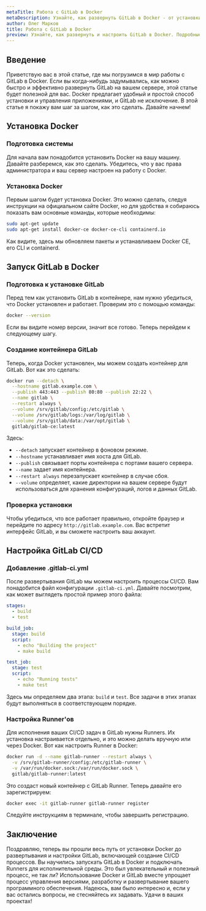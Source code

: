 ```yaml
---
metaTitle: Работа с GitLab в Docker
metaDescription: Узнайте, как развернуть GitLab в Docker - от установки Docker до настройки GitLab CI-CD. Подробные шаги и примеры помогут вам легко освоить процесс
author: Олег Марков
title: Работа с GitLab в Docker
preview: Узнайте, как развернуть и настроить GitLab в Docker. Подробные инструкции, чтобы вы могли быстро начать использовать все возможности GitLab
---
```


## Введение

Приветствую вас в этой статье, где мы погрузимся в мир работы с GitLab в Docker. Если вы когда-нибудь задумывались, как можно быстро и эффективно развернуть GitLab на вашем сервере, этой статье будет полезной для вас. Docker предлагает удобный и простой способ установки и управления приложениями, и GitLab не исключение. В этой статье я покажу вам шаг за шагом, как это сделать. Давайте начнем!

## Установка Docker

### Подготовка системы

Для начала вам понадобится установить Docker на вашу машину. Давайте разберемся, как это сделать. Убедитесь, что у вас права администратора и ваш сервер настроен на работу с Docker.

### Установка Docker

Первым шагом будет установка Docker. Это можно сделать, следуя инструкции на официальном сайте Docker, но для удобства я собираюсь показать вам основные команды, которые необходимы:

```bash
sudo apt-get update
sudo apt-get install docker-ce docker-ce-cli containerd.io
```

Как видите, здесь мы обновляем пакеты и устанавливаем Docker CE, его CLI и containerd.

## Запуск GitLab в Docker

### Подготовка к установке GitLab

Перед тем как установить GitLab в контейнере, нам нужно убедиться, что Docker установлен и работает. Проверим это с помощью команды:

```bash
docker --version
```

Если вы видите номер версии, значит все готово. Теперь перейдем к следующему шагу.

### Создание контейнера GitLab

Теперь, когда Docker установлен, мы можем создать контейнер для GitLab. Вот как это сделать:

```bash
docker run --detach \
  --hostname gitlab.example.com \
  --publish 443:443 --publish 80:80 --publish 22:22 \
  --name gitlab \
  --restart always \
  --volume /srv/gitlab/config:/etc/gitlab \
  --volume /srv/gitlab/logs:/var/log/gitlab \
  --volume /srv/gitlab/data:/var/opt/gitlab \
  gitlab/gitlab-ce:latest
```

Здесь:

- `--detach` запускает контейнер в фоновом режиме.
- `--hostname` устанавливает имя хоста для GitLab.
- `--publish` связывает порты контейнера с портами вашего сервера.
- `--name` задает имя контейнера.
- `--restart always` перезапускает контейнер в случае сбоя.
- `--volume` определяет, какие директории на вашем сервере будут использоваться для хранения конфигураций, логов и данных GitLab.

### Проверка установки

Чтобы убедиться, что все работает правильно, откройте браузер и перейдите по адресу `http://gitlab.example.com`. Вас встретит интерфейс GitLab, и вы сможете настроить ваш аккаунт.

## Настройка GitLab CI/CD

### Добавление .gitlab-ci.yml

После развертывания GitLab мы можем настроить процессы CI/CD. Вам понадобится файл конфигурации `.gitlab-ci.yml`. Давайте посмотрим, как может выглядеть простой пример этого файла:

```yaml
stages:
  - build
  - test

build_job:
  stage: build
  script:
    - echo "Building the project"
    - make build

test_job:
  stage: test
  script:
    - echo "Running tests"
    - make test
```

Здесь мы определяем два этапа: `build` и `test`. Все задачи в этих этапах будут выполняться в соответствующем порядке.

### Настройка Runner'ов

Для исполнения ваших CI/CD задач в GitLab нужны Runners. Их установка настраивается отдельно, и это можно делать вручную или через Docker. Вот как настроить Runner в Docker:

```bash
docker run -d --name gitlab-runner --restart always \
  -v /srv/gitlab-runner/config:/etc/gitlab-runner \
  -v /var/run/docker.sock:/var/run/docker.sock \
  gitlab/gitlab-runner:latest
```

Это создаст новый контейнер с GitLab Runner. Теперь давайте его зарегистрируем:

```bash
docker exec -it gitlab-runner gitlab-runner register
```

Следуйте инструкциям в терминале, чтобы завершить регистрацию.

## Заключение

Поздравляю, теперь вы прошли весь путь от установки Docker до развертывания и настройки GitLab, включающей создание CI/CD процессов. Вы научились запускать GitLab в Docker и подключать Runners для исполнительной среды. Это был увлекательный и полезный процесс, не так ли? Использование Docker и GitLab вместе упрощает процесс управления версиями, разработку и развертывание вашего программного обеспечения. Надеюсь, вам было интересно и, если у вас остались вопросы, не стесняйтесь их задавать. Удачи в ваших проектах!